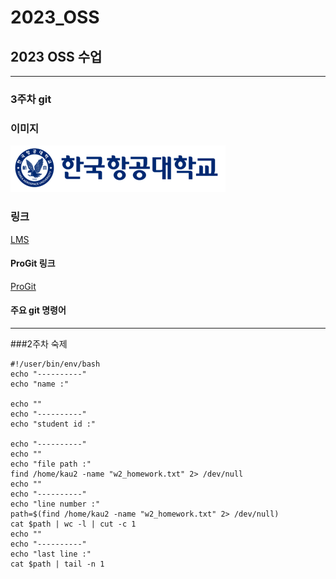 # 2023_OSS
## 2023 OSS 수업
-----
### 3주차 git
### 이미지
![Alt text](/img/kau/kau.png)
### 링크
[LMS](https://lms.kau.ac.kr/login.php)
#### ProGit 링크
[ProGit](https://git-scm.com/book/ko/v2)
#### 주요 git 명령어

-----
###2주차 숙제   
```
#!/user/bin/env/bash
echo "----------"
echo "name :"

echo ""
echo "----------"
echo "student id :"

echo "----------"
echo ""
echo "file path :"
find /home/kau2 -name "w2_homework.txt" 2> /dev/null
echo ""
echo "----------"
echo "line number :"
path=$(find /home/kau2 -name "w2_homework.txt" 2> /dev/null)
cat $path | wc -l | cut -c 1
echo ""
echo "----------"
echo "last line :"
cat $path | tail -n 1
```
